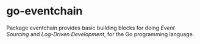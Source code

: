 # go-eventchain

Package eventchain provides basic building blocks for doing *Event Sourcing* and *Log-Driven Development*,
for the Go programming language.
